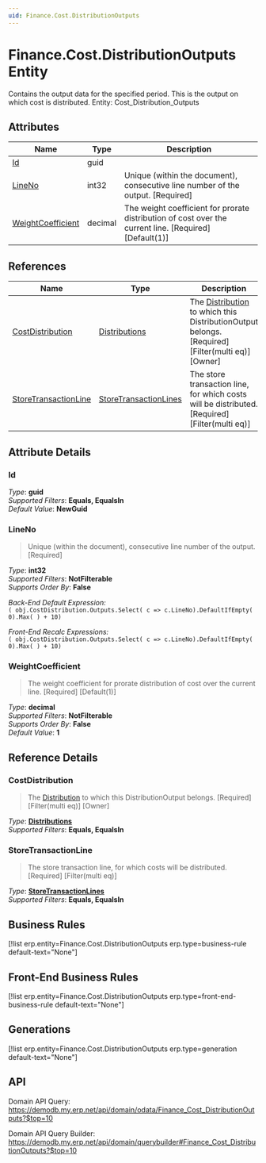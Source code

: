 ```yaml
---
uid: Finance.Cost.DistributionOutputs
---
```

# Finance.Cost.DistributionOutputs Entity

Contains the output data for the specified period. This is the output on which cost is distributed. Entity: Cost_Distribution_Outputs

## Attributes

| Name | Type | Description |
| ---- | ---- | --- |
| [Id](Finance.Cost.DistributionOutputs.md#id) | guid |  
| [LineNo](Finance.Cost.DistributionOutputs.md#lineno) | int32 | Unique (within the document), consecutive line number of the output. [Required] 
| [WeightCoefficient](Finance.Cost.DistributionOutputs.md#weightcoefficient) | decimal | The weight coefficient for prorate distribution of cost over the current line. [Required] [Default(1)] 

## References

| Name | Type | Description |
| ---- | ---- | --- |
| [CostDistribution](Finance.Cost.DistributionOutputs.md#costdistribution) | [Distributions](Finance.Cost.Distributions.md) | The [Distribution](Finance.Cost.Distributions.md) to which this DistributionOutput belongs. [Required] [Filter(multi eq)] [Owner] |
| [StoreTransactionLine](Finance.Cost.DistributionOutputs.md#storetransactionline) | [StoreTransactionLines](Logistics.Inventory.StoreTransactionLines.md) | The store transaction line, for which costs will be distributed. [Required] [Filter(multi eq)] |


## Attribute Details

### Id

_Type_: **guid**  
_Supported Filters_: **Equals, EqualsIn**  
_Default Value_: **NewGuid**  

### LineNo

> Unique (within the document), consecutive line number of the output. [Required]

_Type_: **int32**  
_Supported Filters_: **NotFilterable**  
_Supports Order By_: **False**  

_Back-End Default Expression:_  
`( obj.CostDistribution.Outputs.Select( c => c.LineNo).DefaultIfEmpty( 0).Max( ) + 10)`

_Front-End Recalc Expressions:_  
`( obj.CostDistribution.Outputs.Select( c => c.LineNo).DefaultIfEmpty( 0).Max( ) + 10)`
### WeightCoefficient

> The weight coefficient for prorate distribution of cost over the current line. [Required] [Default(1)]

_Type_: **decimal**  
_Supported Filters_: **NotFilterable**  
_Supports Order By_: **False**  
_Default Value_: **1**  


## Reference Details

### CostDistribution

> The [Distribution](Finance.Cost.Distributions.md) to which this DistributionOutput belongs. [Required] [Filter(multi eq)] [Owner]

_Type_: **[Distributions](Finance.Cost.Distributions.md)**  
_Supported Filters_: **Equals, EqualsIn**  

### StoreTransactionLine

> The store transaction line, for which costs will be distributed. [Required] [Filter(multi eq)]

_Type_: **[StoreTransactionLines](Logistics.Inventory.StoreTransactionLines.md)**  
_Supported Filters_: **Equals, EqualsIn**  



## Business Rules

[!list erp.entity=Finance.Cost.DistributionOutputs erp.type=business-rule default-text="None"]

## Front-End Business Rules

[!list erp.entity=Finance.Cost.DistributionOutputs erp.type=front-end-business-rule default-text="None"]

## Generations

[!list erp.entity=Finance.Cost.DistributionOutputs erp.type=generation default-text="None"]

## API

Domain API Query:
<https://demodb.my.erp.net/api/domain/odata/Finance_Cost_DistributionOutputs?$top=10>

Domain API Query Builder:
<https://demodb.my.erp.net/api/domain/querybuilder#Finance_Cost_DistributionOutputs?$top=10>

